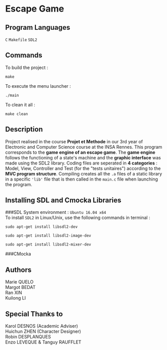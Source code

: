 Escape Game
=

Program Languages
-
`C` `Makefile` `SDL2`

Commands
-
To build the project : 
```//Shell
make
```
To execute the menu launcher : 
```//Shell
./main
```
To clean it all : 
```//Shell
make clean
```

Description
-
Project realised in the course **Projet et Methode** in our 3rd year of Electronic and Computer Science course at the INSA Rennes.
This program corresponds to the **game engine of an escape game**.
The **game engine** follows the functioning of a state's machine and the **graphic interface** was made using the SDL2 library.
Coding files are seperated in **4 categories** : Model, View, Controller and Test (for the "tests unitaires") according to the **MVC program structure**.
Compiling creates all the `.a` files of a static library in a specific `'lib'` file that is then called in the `main.c` file when launching the program.

Installing SDL and Cmocka Libraries
-
###SDL
System environment : `Ubuntu 16.04 x64`  
To install `SDL2` in Linux/Unix, use the following commands in terminal :
```//Shell  
sudo apt-get install libsdl2-dev
```     
```//Shell
sudo apt-get install libsdl2-image-dev
``` 
```//Shell
sudo apt-get install libsdl2-mixer-dev
```
###CMocka


Authors
-
Marie QUELO     
Margot BEDAT    
Ran XIN     
Kuilong LI

Special Thanks to
-
Karol DESNOS (Academic Adviser)     
Huichun ZHEN (Character Designer)   
Robin DESPLANQUES   
Enzo LEVEQUE & Tanguy RAUFFLET
